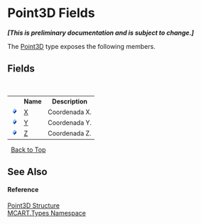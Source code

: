 # Point3D Fields
 _**\[This is preliminary documentation and is subject to change.\]**_

The <a href="c1f5b3e6-d580-ae65-e094-04baef5c0fc7">Point3D</a> type exposes the following members.


## Fields
&nbsp;<table><tr><th></th><th>Name</th><th>Description</th></tr><tr><td>![Public field](media/pubfield.gif "Public field")</td><td><a href="7ddcad81-3fb6-3b48-22da-74f33c52af6a">X</a></td><td>
Coordenada X.</td></tr><tr><td>![Public field](media/pubfield.gif "Public field")</td><td><a href="b72aab81-84c9-f62b-ea86-b06b9f4942c4">Y</a></td><td>
Coordenada Y.</td></tr><tr><td>![Public field](media/pubfield.gif "Public field")</td><td><a href="efed6a2b-e759-631b-823f-08ae50f9baf0">Z</a></td><td>
Coordenada Z.</td></tr></table>&nbsp;
<a href="#point3d-fields">Back to Top</a>

## See Also


#### Reference
<a href="c1f5b3e6-d580-ae65-e094-04baef5c0fc7">Point3D Structure</a><br /><a href="c5168ca1-3831-8d0b-91b8-6ec8e54f9c51">MCART.Types Namespace</a><br />